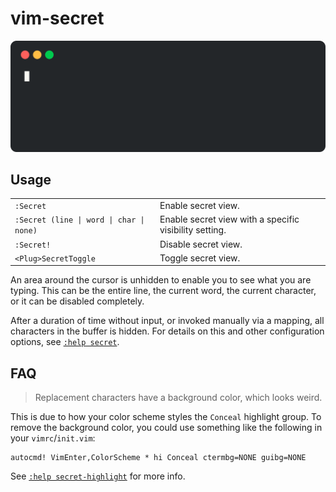 # vim-secret

<p align='center'>
    <img src="./example.svg">
</p>

## Usage

<table>
    <tr>
        <td><code>:Secret</code></td>
        <td>Enable secret view.</td>
    </tr>
        <td><code>:Secret (line | word | char | none)</code></td>
        <td>Enable secret view with a specific visibility setting.</td>
    <tr>
        <td><code>:Secret!</code></td>
        <td>Disable secret view.</td>
    </tr>
    <tr>
        <td><code>&lt;Plug&gt;SecretToggle</code></td>
        <td>Toggle secret view.</td>
    </tr>
</table>

An area around the cursor is unhidden to enable you to see what you are typing. This can be the entire line, the current word, the current character, or it can be disabled completely.

After a duration of time without input, or invoked manually via a mapping, all characters in the buffer is hidden. For details on this and other configuration options, see [`:help secret`](./doc/secret.txt).

## FAQ

> Replacement characters have a background color, which looks weird.

This is due to how your color scheme styles the `Conceal` highlight group. To remove the background color, you could use something like the following in your `vimrc`/`init.vim`:

```vim
autocmd! VimEnter,ColorScheme * hi Conceal ctermbg=NONE guibg=NONE
```

See [`:help secret-highlight`](./doc/secret.txt#L74) for more info.
